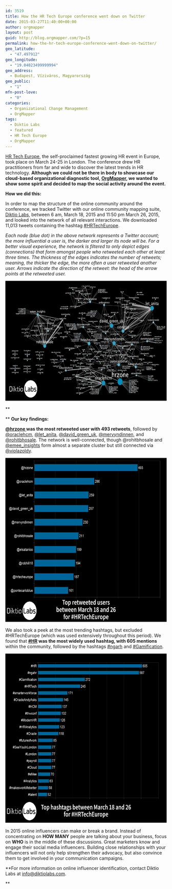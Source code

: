 ```yaml
---
id: 3519
title: How the HR Tech Europe conference went down on Twitter
date: 2015-03-27T11:40:00+00:00
author: orgmapper
layout: post
guid: http://blog.orgmapper.com/?p=15
permalink: how-the-hr-tech-europe-conference-went-down-on-twitter/
geo_latitude:
  - "47.497912"
geo_longitude:
  - "19.04023499999994"
geo_address:
  - Budapest, Víziváros, Magyarország
geo_public:
  - "1"
mfn-post-love:
  - "0"
categories:
  - Organizational Change Management
  - OrgMapper
tags:
  - Diktio Labs
  - featured
  - HR Tech Europe
  - OrgMapper
---
```

<a href="http://london.hrtecheurope.com/" target="_blank" rel="noopener noreferrer">HR Tech Europe</a>, the self-proclaimed fastest growing HR event in Europe, took place on March 24-25 in London. The conference drew HR practitioners from far and wide to discover the latest trends in HR technology. **Although we could not be there in body to showcase our cloud-based organizational diagnostic tool, <a href="http://www.orgmapper.com/" target="_blank" rel="noopener noreferrer">OrgMapper</a>, we wanted to show some spirit and decided to map the social activity around the event.**

**How we did this:**

In order to map the structure of the online community around the conference, we tracked Twitter with our online community mapping suite, <a href="http://www.diktiolabs.com/" target="_blank" rel="noopener noreferrer">Diktio Labs</a>, between 6 am, March 18, 2015 and 11:50 pm March 26, 2015, and looked into the network of all relevant interactions. We downloaded 11,013 tweets containing the hashtag <a href="https://twitter.com/hashtag/HRTechEurope?src=hash" target="_blank" rel="noopener noreferrer">#HRTechEurope</a>.

_Each node (blue dot) in the above network represents a Twitter account; the more influential a user is, the darker and larger its node will be. For a better visual experience, the network is filtered to only depict edges (connections) that form amongst people who retweeted each other at least three times. The thickness of the edges indicates the number of retweets; meaning, the thicker the edge, the more often a user retweeted another user. Arrows indicate the direction of the retweet: the head of the arrow points at the retweeted user._

[<img class="alignnone wp-image-19 size-large" src="/images/2015/03/94c3a-hrtech_retweet_network_min3interactions.png?w=660" alt="HR Tech Europe retweet network" width="660" height="373" />](/images/2015/03/94c3a-hrtech_retweet_network_min3interactions.png)

**
  
** **Our key findings:**

**<a href="http://twitter.com/hrzone" target="_blank" rel="noopener noreferrer">@hrzone </a>was the most retweeted user with 493 retweets**, followed by <a href="http://twitter.com/oraclehcm" target="_blank" rel="noopener noreferrer">@oraclehcm</a>, <a href="http://twitter.com/let_anita" target="_blank" rel="noopener noreferrer">@let_anita</a>, <a href="http://twitter.com/david_green_uk" target="_blank" rel="noopener noreferrer">@david_green_uk</a>, <a href="http://twitter.com/mervyndinnen" target="_blank" rel="noopener noreferrer">@mervyndinnen</a>, and <a href="http://twitter.com/rohitbhosale" target="_blank" rel="noopener noreferrer">@rohitbhosale</a>. The network is well-connected, though @rohitbhosale and <a href="http://twitter.com/emee_insights" target="_blank" rel="noopener noreferrer">@emee_insights</a> form almost a separate cluster but still connected via <a href="http://twitter.com/violazoldy" target="_blank" rel="noopener noreferrer">@violazoldy</a>.

[<img class="size-large wp-image-17 alignnone" src="/images/2015/03/f2cda-hrtech_top_retweeted_users.png?w=660" alt="HR Tech Europe top retweeted users" width="660" height="510" />](/images/2015/03/f2cda-hrtech_top_retweeted_users.png)

We also took a peek at the most trending hashtags, but excluded #HRTechEurope (which was used extensively throughout this period). We found that **<a href="https://twitter.com/hashtag/HR?src=hash" target="_blank" rel="noopener noreferrer">#HR</a> was the most widely used hashtag, with 605 mentions** within the community, followed by the hashtags <a href="https://twitter.com/hashtag/ngahr?src=hash" target="_blank" rel="noopener noreferrer">#ngarh</a> and <a href="https://twitter.com/hashtag/Gamification?src=hash" target="_blank" rel="noopener noreferrer">#Gamification</a>.

[<img class="alignnone size-large wp-image-18" src="/images/2015/03/00344-hrtech_top_hashtags_without_hrtecheurope.png?w=660" alt="HR Tech Europe top hashtags" width="660" height="526" />](/images/2015/03/00344-hrtech_top_hashtags_without_hrtecheurope.png)

In 2015 online influencers can make or break a brand. Instead of concentrating on **HOW MANY** people are talking about your business, focus on **WHO** is in the middle of these discussions. Great marketers know and engage their social media influencers. Building close relationships with your influencers will not only help strengthen their advocacy, but also convince them to get involved in your communication campaigns.

**For more information on online influencer identification, contact Diktio Labs at <info@diktiolabs.com>.
  
**